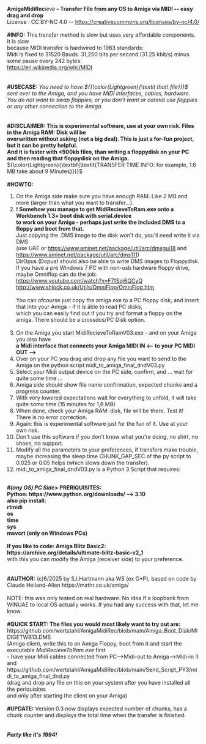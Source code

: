 <b>AmigaMidiRec</b><i>ieve</i><b> - Transfer File from any OS to Amiga via MIDI -- easy drag and drop</b><br>
License : CC BY-NC 4.0 -- https://creativecommons.org/licenses/by-nc/4.0/ <br>
<br>
<b>#INFO:</b> This transfer method is slow but uses very affordable components. It is slow<br>
because MIDI transfer is hardwired to 1983 standards:<br>
Midi is fixed to 31520 Bauds. 31,250 bits per second (31.25 kbit/s) minus some pause every 242 bytes.<br>
https://en.wikipedia.org/wiki/MIDI <br>
<br>
<br>
<b>#USECASE:</b> <i>You need to have ${{\color{Lightgreen}{\textit that\ file}}}$ sent over to the Amiga, and you have MIDI interfaces, cables, hardware. <br>
You do not want to swap floppies, or you don't want or cannot use floppies or any other connection to the Amiga.</i><br>
<br>
<br>
<b>#DISCLAIMER: This is experimental software, use at your own risk. Files in the Amiga RAM: Disk will be<br>
overwritten without asking (not a big deal). This is just a for-fun project, but it can be pretty helpful.<br>
And it is faster with <500kb files, than writing a floppydisk on your PC and then reading that floppydisk on the Amiga.<br></b>
${\color{Lightgreen}{\textbf{\textit{TRANSFER TIME INFO: for example, 1.6 MB take about 9 Minutes}}}}$ <br>
<br>
<b>#HOWTO:</b><br>
1. On the Amiga side make sure you have enough RAM. Like 2 MB and more (larger than what you want to transfer...). <br>
2. <b>! Somehow you manage to get MidiRecieveToRam.exe onto a Workbench 1.3+ boot disk with serial.device <br>
   to work on your Amiga - perhaps just write the included DMS to a floppy and boot from that.  </b> <br>
   Just copying the .DMS image to the disk won't do, you'll need write it via DMS <br>
   (use UAE or https://www.aminet.net/package/util/arc/dmsgui18 and https://www.aminet.net/package/util/arc/dms111)<br>
   DirOpus (Dopus) should also be able to write DMS images to Floppydisk.<br>
   If you have a pre Windows 7 PC with non-usb hardware floppy drive, maybe Omniflop can do the job:<br>
   https://www.youtube.com/watch?v=F7fSqi6QCyQ<br> 
   http://www.shlock.co.uk/Utils/OmniFlop/OmniFlop.htm<br>
   <br>
   You can ofcourse just copy the amiga exe to a PC floppy disk, and insert that into your Amiga - if it is able to read PC disks,<br>
   which you can easily find out if you try and format a floppy on the amiga. There should be a crossdos/PC Disk option.<br>
   <br>
4. On the Amiga you start MidiRecieveToRamV03.exe  - and on your Amiga you also have<br>
   <b>a Midi interface that connects your Amiga MIDI IN <-- to your PC MIDI OUT --> </b>
5. Over on your PC you drag and drop any file you want to send to the Amiga on the python script midi_to_amiga_final_dndV03.py<br>
6. Select your Midi output device on the PC side, confirm, and ... wait for quite some time ...<br>
7. Amiga side should show file name confirmation, expected chunks and a progress counter.<br>
8. With very lowered expectations wait for everything to unfold, it will take quite some time (15 minutes for 1,6 MB)<br>
9. When done, check your Amiga RAM: disk, file will be there. Test it! There is no error correction.<br>
10. Again: this is experimental software just for the fun of it. Use at your own risk.<br>
11. Don't use this software if you don't know what you're doing, no shirt, no shoes, no support.<br>
12. Modify all the parameters to your preferences, if transfers make trouble, maybe increasing the sleep time CHUNK_GAP_SEC of the py script to 0.025 or 0.05 helps (which slows down the transfer).<br>
13. midi_to_amiga_final_dndV03.py is a Python 3 Script that requires:<br>
<br>
<b>#<i>(any OS) PC Side></i> PRERIQUISITES:<br>
Python: https://www.python.org/downloads/ --> 3.10<br>
also <b>pip install</b>: <br>
rtmidi<br>
os<br>
time<br>
sys<br>
msvcrt  (only on Windows PCs) <br>
<br>
If you like to code: Amiga Blitz Basic2: https://archive.org/details/ultimate-blitz-basic-v2_1<br></b>
with this you can modify the Amiga (receiver side) to your preference.<br>
<br>
<br>
<b>#AUTHOR:</b> (c)6/2025 by S.I.Hartmann aka WS (ex G*P), based on code by Claude Heiland-Allen https://mathr.co.uk/amiga/<br>
<br>
NOTE: this was only tested on real hardware. No idea if a loopback from WINUAE to local OS actually works. If you had any success with that, let me know.<br>
<br>
<b>#QUICK START: The files you would most likely want to try out are:<br></b>
https://github.com/wertstahl/AmigaMidiRec/blob/main/Amiga_Boot_Disk/MIDIGETWB13.DMS<br>
(Amiga client, write this to an Amiga Floppy, boot from it and start the executable <i>MidiRecieveToRam.exe</i> first<br>
- have your Midi cables connected from PC-->Midi-out to Amiga-->Midi-in !)<br>
and https://github.com/wertstahl/AmigaMidiRec/blob/main/Send_Script_PY3/midi_to_amiga_final_dnd.py<br>
(drag and drop any file on this on your system after you have installed all the periquisites<br>
and only after starting the client on your Amiga)<br>
<br>
<b>#UPDATE:</b> Version 0.3 now displays expected number of chunks, has a chunk counter and displays the total time when the transfer is finished.<br>
<br>
<br>
<b><i>Party like it's 1994!</i></b><br>
